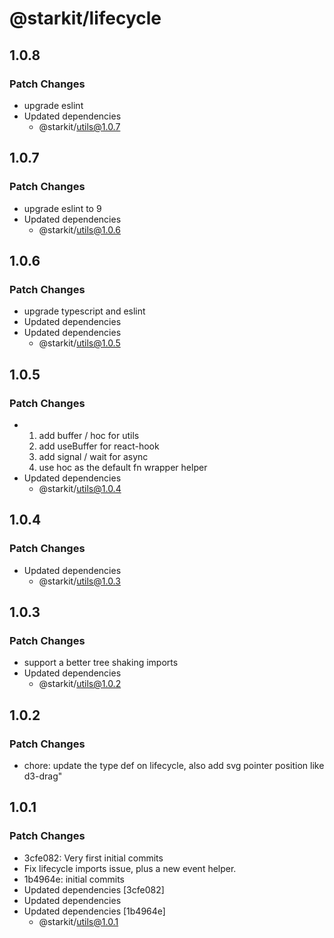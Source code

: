 # @starkit/lifecycle

## 1.0.8

### Patch Changes

- upgrade eslint
- Updated dependencies
  - @starkit/utils@1.0.7

## 1.0.7

### Patch Changes

- upgrade eslint to 9
- Updated dependencies
  - @starkit/utils@1.0.6

## 1.0.6

### Patch Changes

- upgrade typescript and eslint
- Updated dependencies
- Updated dependencies
  - @starkit/utils@1.0.5

## 1.0.5

### Patch Changes

- 1. add buffer / hoc for utils
  2. add useBuffer for react-hook
  3. add signal / wait for async
  4. use hoc as the default fn wrapper helper
- Updated dependencies
  - @starkit/utils@1.0.4

## 1.0.4

### Patch Changes

- Updated dependencies
  - @starkit/utils@1.0.3

## 1.0.3

### Patch Changes

- support a better tree shaking imports
- Updated dependencies
  - @starkit/utils@1.0.2

## 1.0.2

### Patch Changes

- chore: update the type def on lifecycle, also add svg pointer position like d3-drag"

## 1.0.1

### Patch Changes

- 3cfe082: Very first initial commits
- Fix lifecycle imports issue, plus a new event helper.
- 1b4964e: initial commits
- Updated dependencies [3cfe082]
- Updated dependencies
- Updated dependencies [1b4964e]
  - @starkit/utils@1.0.1
